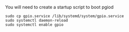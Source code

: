 You will need to create a startup script to boot pgiod 
```
sudo cp gpio.service /lib/systemd/system/gpio.service
sudo systemctl daemon-reload
sudo systemctl enable gpio
```
